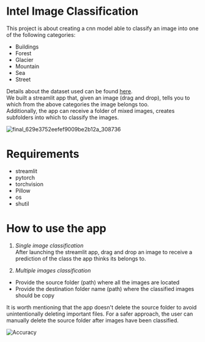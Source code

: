 
# Intel Image Classification
This project is about creating a cnn model able to classify an image into one of the following categories:  
* Buildings  
* Forest  
* Glacier
* Mountain
* Sea
* Street
 
Details about the dataset used can be found [here](https://www.kaggle.com/datasets/puneet6060/intel-image-classification).  
We built a streamlit app that, given an image (drag and drop), tells you to which from the above categories the image belongs too.  
Additionally, the app can receive a folder of mixed images, creates subfolders into which to classify the images.

![final_629e3752eefef9009be2b12a_308736](https://user-images.githubusercontent.com/100673761/172317731-d8185c8b-f3d3-4d45-b0f7-be79b4306cba.gif)


# Requirements
* streamlit
* pytorch
* torchvision
* Pillow
* os
* shutil

# How to use the app
1) *Single image classification*  
 After launching the streamlit app, drag and drop an image to receive a prediction of the class the app thinks its belongs to.
 
3) *Multiple images classification*  
 * Provide the source folder (path) where all the images are located
 * Provide the destination folder name (path) where the classified images should be copy

 It is worth mentioning that the app doesn't delete the source folder to avoid unintentionally deleting important files. 
 For a safer approach, the user can manually delete the source folder after images have been classified.
 
![Accuracy](https://user-images.githubusercontent.com/100673761/172314868-48ccf9d6-41eb-4739-803c-5fa33fafc75b.gif)


